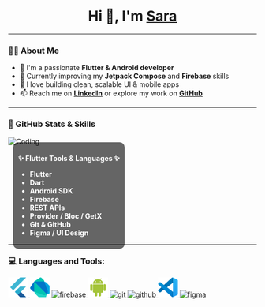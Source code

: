 <h1 align="center">Hi 👋, I'm <a href="https://github.com/Sara-Waleed" target="blank">Sara</a></h1>

---

### 👩‍💻 About Me

- 🔭 I'm a passionate **Flutter & Android developer**  
- 🌱 Currently improving my **Jetpack Compose** and **Firebase** skills  
- 🚀 I love building clean, scalable UI & mobile apps  
- 📫 Reach me on **[LinkedIn]([https://www.linkedin.com/in/sara-waleed](https://www.linkedin.com/in/sara-waleed-9b18791b4/))** or explore my work on **[GitHub](https://github.com/Sara-Waleed)**

---

### 🚀 GitHub Stats & Skills

<p align="left">
  
  <div style="display: inline-block; position: relative; width: 300px; height: 200px;">
    <img align="right" alt="Coding" width="300" height="200" src="https://i.pinimg.com/originals/8b/35/fe/8b35fef55fba1a201c9c7a11d3ec3d64.gif" />
    <div align="left" style="position: absolute; top: 10px; left: 10px; color: white; font-weight: bold; background-color: rgba(0,0,0,0.6); padding: 10px; border-radius: 10px;">
      <p>✨ Flutter Tools & Languages ✨</p>
      <ul>
        <li>Flutter</li>
        <li>Dart</li>
        <li>Android SDK</li>
        <li>Firebase</li>
        <li>REST APIs</li>
        <li>Provider / Bloc / GetX</li>
        <li>Git & GitHub</li>
        <li>Figma / UI Design</li>
      </ul>
    </div>
  </div>
</p>

---

### 💻 Languages and Tools:

<p align="left">
  <a href="https://flutter.dev" target="_blank"> <img src="https://raw.githubusercontent.com/devicons/devicon/master/icons/flutter/flutter-original.svg" alt="flutter" width="40" height="40"/> </a>
  <a href="https://dart.dev" target="_blank"> <img src="https://raw.githubusercontent.com/devicons/devicon/master/icons/dart/dart-original.svg" alt="dart" width="40" height="40"/> </a>
  <a href="https://firebase.google.com/" target="_blank"> <img src="https://www.vectorlogo.zone/logos/firebase/firebase-icon.svg" alt="firebase" width="40" height="40"/> </a>
  <a href="https://developer.android.com" target="_blank"> <img src="https://raw.githubusercontent.com/devicons/devicon/master/icons/android/android-original.svg" alt="android" width="40" height="40"/> </a>
  <a href="https://git-scm.com/" target="_blank"> <img src="https://www.vectorlogo.zone/logos/git-scm/git-scm-icon.svg" alt="git" width="40" height="40"/> </a>
  <a href="https://github.com/" target="_blank"> <img src="https://cdn-icons-png.flaticon.com/512/25/25231.png" alt="github" width="40" height="40"/> </a>
  <a href="https://code.visualstudio.com/" target="_blank"> <img src="https://raw.githubusercontent.com/devicons/devicon/master/icons/vscode/vscode-original.svg" alt="vscode" width="40" height="40"/> </a>
  <a href="https://figma.com/" target="_blank"> <img src="https://www.vectorlogo.zone/logos/figma/figma-icon.svg" alt="figma" width="40" height="40"/> </a>
</p>

